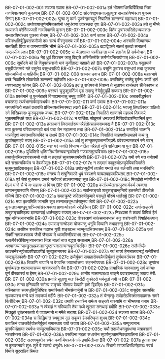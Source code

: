BR-07-01-002-001  सञ्जय उवाच
BR-07-01-002-001a हतं भीष्ममाधिरथिर्विदित्वा भिन्नां नावमिवात्यगाधे कुरूणाम्
BR-07-01-002-001c सोदर्यवद्व्यसनात्सूतपुत्रः सन्तारयिष्यंस्तव पुत्रस्य सेनाम्
BR-07-01-002-002a श्रुत्वा तु कर्णः पुरुषेन्द्रमच्युतं निपातितं शान्तनवं महारथम्
BR-07-01-002-002c अथोपायात्तूर्णममित्रकर्शनो धनुर्धराणां प्रवरस्तदा वृषः
BR-07-01-002-003a हते तु भीष्मे रथसत्तमे परैर्निमज्जतीं नावमिवार्णवे कुरून्
BR-07-01-002-003c पितेव पुत्रांस्त्वरितोऽभ्ययात्ततः सन्तारयिष्यंस्तव पुत्रस्य सेनाम्
BR-07-01-002-004  कर्ण उवाच
BR-07-01-002-004a यस्मिन्धृतिर्बुद्धिपराक्रमौजो दमः सत्यं वीरगुणाश्च सर्वे
BR-07-01-002-004c अस्त्राणि दिव्यान्यथ सन्नतिर्ह्रीः प्रिया च वागनपायीनि भीष्मे
BR-07-01-002-005a ब्रह्मद्विषघ्ने सततं कृतज्ञे सनातनं चन्द्रमसीव लक्ष्म
BR-07-01-002-005c स चेत्प्रशान्तः परवीरहन्ता मन्ये हतानेव हि सर्वयोधान्
BR-07-01-002-006a नेह ध्रुवं किञ्चन जातु विद्यते अस्मिँल्लोके कर्मणोऽनित्ययोगात्
BR-07-01-002-006c सूर्योदये को हि विमुक्तसंशयो भावं कुर्वीताद्य महाव्रते हते
BR-07-01-002-007a वसुप्रभावे वसुवीर्यसम्भवे गते वसूनेव वसुन्धराधिपे
BR-07-01-002-007c वसूनि पुत्रांश्च वसुन्धरां तथा कुरूंश्च शोचध्वमिमां च वाहिनीम्
BR-07-01-002-008  सञ्जय उवाच
BR-07-01-002-008a महाप्रभावे वरदे निपातिते लोकश्रेष्ठे शान्तनवे महौजसि
BR-07-01-002-008c पराजितेषु भरतेषु दुर्मनाः कर्णो भृशं न्यश्वसदश्रु वर्तयन्
BR-07-01-002-009a इदं तु राधेयवचो निशम्य ते सुताश्च राजंस्तव सैनिकाश्च ह
BR-07-01-002-009c परस्परं चुक्रुशुरार्तिजं भृशं तदाश्रु नेत्रैर्मुमुचुर्हि शब्दवत्
BR-07-01-002-010a प्रवर्तमाने तु पुनर्महाहवे विगाह्यमानासु चमूषु पार्थिवैः
BR-07-01-002-010c अथाब्रवीद्धर्षकरं वचस्तदा रथर्षभान्सर्वमहारथर्षभः
BR-07-01-002-011  कर्ण उवाच
BR-07-01-002-011a जगत्यनित्ये सततं प्रधावति प्रचिन्तयन्नस्थिरमद्य लक्षये
BR-07-01-002-011c भवत्सु तिष्ठत्स्विह पातितो रणे गिरिप्रकाशः कुरुपुङ्गवः कथम्
BR-07-01-002-012a निपातिते शान्तनवे महारथे दिवाकरे भूतलमास्थिते यथा
BR-07-01-002-012c न पार्थिवाः सोढुमलं धनञ्जयं गिरिप्रवोढारमिवानिलं द्रुमाः
BR-07-01-002-013a हतप्रधानं त्विदमार्तरूपं परैर्हतोत्साहमनाथमद्य वै
BR-07-01-002-013c मया कुरूणां परिपाल्यमाहवे बलं यथा तेन महात्मना तथा
BR-07-01-002-014a समाहितं चात्मनि भारमीदृशं जगत्तथानित्यमिदं च लक्षये
BR-07-01-002-014c निपातितं चाहवशौण्डमाहवे कथं नु कुर्यामहमाहवे भयम्
BR-07-01-002-015a अहं तु तान्कुरुवृषभानजिह्मगैः प्रवेरयन्यमसदनं रणे चरन्
BR-07-01-002-015c यशः परं जगति विभाव्य वर्तिता परैर्हतो युधि शयिताथ वा पुनः
BR-07-01-002-016a युधिष्ठिरो धृतिमतिधर्मतत्त्ववान्वृकोदरो गजशततुल्यविक्रमः
BR-07-01-002-016c तथार्जुनस्त्रिदशवरात्मजो यतो न तद्बलं सुजयमथामरैरपि
BR-07-01-002-017a यमौ रणे यत्र यमोपमौ बले ससात्यकिर्यत्र च देवकीसुतः
BR-07-01-002-017c न तद्बलं कापुरुषोऽभ्युपेयिवान्निवर्तते मृत्युमुखादिवासकृत्
BR-07-01-002-018a तपोऽभ्युदीर्णं तपसैव गम्यते बलं बलेनापि तथा मनस्विभिः
BR-07-01-002-018c मनश्च मे शत्रुनिवारणे ध्रुवं स्वरक्षणे चाचलवद्व्यवस्थितम्
BR-07-01-002-019a एवं चैषां बुध्यमानः प्रभावं गत्वैवाहं ताञ्जयाम्यद्य सूत
BR-07-01-002-019c मित्रद्रोहो मर्षणीयो न मेऽयं भग्ने सैन्ये यः सहायः स मित्रम्
BR-07-01-002-020a कर्तास्म्येतत्सत्पुरुषार्यकर्म त्यक्त्वा प्राणाननुयास्यामि भीष्मम्
BR-07-01-002-020c सर्वान्सङ्ख्ये शत्रुसङ्घान्हनिष्ये हतस्तैर्वा वीरलोकं गमिष्ये
BR-07-01-002-021a सम्प्राक्रुष्टे रुदितस्त्रीकुमारे पराभूते पौरुषे धार्तराष्ट्रे
BR-07-01-002-021c मया कृत्यमिति जानामि सूत तस्माच्छत्रून्धार्तराष्ट्रस्य जेष्ये
BR-07-01-002-022a कुरून्रक्षन्पाण्डुपुत्राञ्जिघांसंस्त्यक्त्वा प्राणान्घोररूपे रणेऽस्मिन्
BR-07-01-002-022c सर्वान्सङ्ख्ये शत्रुसङ्घान्निहत्य दास्याम्यहं धार्तराष्ट्राय राज्यम्
BR-07-01-002-023a निबध्यतां मे कवचं विचित्रं हैमं शुभ्रं मणिरत्नावभासि
BR-07-01-002-023c शिरस्त्राणं चार्कसमानभासं धनुः शरांश्चापि विषाहिकल्पान्
BR-07-01-002-024a उपासङ्गान्षोडश योजयन्तु धनूंषि दिव्यानि तथाहरन्तु
BR-07-01-002-024c असींश्च शक्तीश्च गदाश्च गुर्वीः शङ्खञ्च जाम्बूनदचित्रभासम्
BR-07-01-002-025a एतां रौक्मीं नागकक्ष्याञ्च जैत्रीं जैत्रञ्च मे ध्वजमिन्दीवराभम्
BR-07-01-002-025c श्लक्ष्णैर्वस्त्रैर्विप्रमृज्यानयस्व चित्रां मालां चात्र बद्ध्वा सजालाम्
BR-07-01-002-026a अश्वानग्र्यान्पाण्डुराभ्रप्रकाशान्पुष्टान्स्नातान्मन्त्रपूताभिरद्भिः
BR-07-01-002-026c तप्तैर्भाण्डैः काञ्चनैरभ्युपेताञ्शीघ्राञ्शीघ्रं सूतपुत्रानयस्व
BR-07-01-002-027a रथं चाग्र्यं हेमजालावनद्धं रत्नैश्चित्रं चन्द्रसूर्यप्रकाशैः
BR-07-01-002-027c द्रव्यैर्युक्तं सम्प्रहारोपपन्नैर्वाहैर्युक्तं तूर्णमावर्तयस्व
BR-07-01-002-028a चित्राणि चापानि च वेगवन्ति ज्याश्चोत्तमाः संहननोपपन्नाः
BR-07-01-002-028c तूणांश्च पूर्णान्महतः शराणामासज्य गात्रावरणानि चैव
BR-07-01-002-029a प्रायात्रिकं चानयताशु सर्वं कन्याः पूर्णं वीरकांस्यं च हैमम्
BR-07-01-002-029c आनीय मालामवबध्य चाङ्गे प्रवादयन्त्वाशु जयाय भेरीः
BR-07-01-002-030a प्रयाहि सूताशु यतः किरीटी वृकोदरो धर्मसुतो यमौ च
BR-07-01-002-030c तान्वा हनिष्यामि समेत्य सङ्ख्ये भीष्माय वैष्यामि हतो द्विषद्भिः
BR-07-01-002-031a यस्मिन्राजा सत्यधृतिर्युधिष्ठिरः समास्थितो भीमसेनार्जुनौ च
BR-07-01-002-031c वासुदेवः सात्यकिः सृञ्जयाश्च मन्ये बलं तदजय्यं महीपैः
BR-07-01-002-032a तं चेन्मृत्युः सर्वहरोऽभिरक्षेत्सदाप्रमत्तः समरे किरीटिनम्
BR-07-01-002-032c तथापि हन्तास्मि समेत्य सङ्ख्ये यास्यामि वा भीष्मपथा यमाय
BR-07-01-002-033a न त्वेवाहं न गमिष्यामि तेषां मध्ये शूराणां तत्तथाहं ब्रवीमि
BR-07-01-002-033c मित्रद्रुहो दुर्बलभक्तयो ये पापात्मानो न ममैते सहायाः
BR-07-01-002-034  सञ्जय उवाच
BR-07-01-002-034a स सिद्धिमन्तं रथमुत्तमं दृढं सकूबरं हेमपरिष्कृतं शुभम्
BR-07-01-002-034c पताकिनं वातजवैर्हयोत्तमैर्युक्तं समास्थाय ययौ जयाय
BR-07-01-002-035a सम्पूज्यमानः कुरुभिर्महात्मा रथर्षभः पाण्डुरवाजियाता
BR-07-01-002-035c ययौ तदायोधनमुग्रधन्वा यत्रावसानं भरतर्षभस्य
BR-07-01-002-036a वरूथिना महता सध्वजेन सुवर्णमुक्तामणिवज्रशालिना
BR-07-01-002-036c सदश्वयुक्तेन रथेन कर्णो मेघस्वनेनार्क इवामितौजाः
BR-07-01-002-037a हुताशनाभः स हुताशनप्रभे शुभः शुभे वै स्वरथे धनुर्धरः
BR-07-01-002-037c स्थितो रराजाधिरथिर्महारथः स्वयं विमाने सुरराडिव स्थितः

